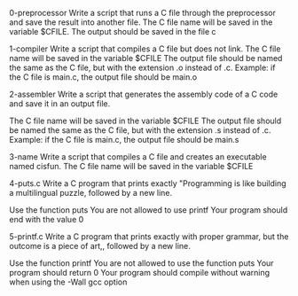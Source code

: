 0-preprocessor Write a script that runs a C file through the preprocessor and save the result into another file. The C file name will be saved in the variable $CFILE. The output should be saved in the file c

1-compiler Write a script that compiles a C file but does not link.
The C file name will be saved in the variable $CFILE
The output file should be named the same as the C file, but with the extension .o instead of .c.
Example: if the C file is main.c, the output file should be main.o

2-assembler Write a script that generates the assembly code of a C code and save it in an output file.

The C file name will be saved in the variable $CFILE
The output file should be named the same as the C file, but with the extension .s instead of .c.
Example: if the C file is main.c, the output file should be main.s

3-name Write a script that compiles a C file and creates an executable named cisfun.
The C file name will be saved in the variable $CFILE

4-puts.c Write a C program that prints exactly "Programming is like building a multilingual puzzle, followed by a new line.

Use the function puts
You are not allowed to use printf
Your program should end with the value 0

5-printf.c Write a C program that prints exactly with proper grammar, but the outcome is a piece of art,, followed by a new line.

Use the function printf
You are not allowed to use the function puts
Your program should return 0
Your program should compile without warning when using the -Wall gcc option

